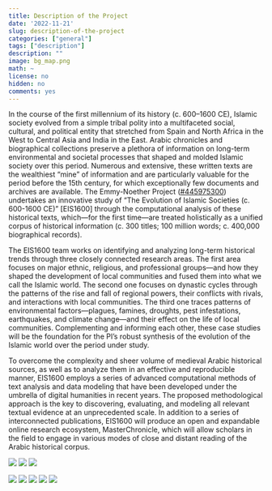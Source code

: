 ```yaml
---
title: Description of the Project
date: '2022-11-21'
slug: description-of-the-project
categories: ["general"]
tags: ["description"]
description: ""
image: bg_map.png
math: ~
license: no
hidden: no
comments: yes
---
```


In the course of the first millennium of its history (c. 600–1600 CE), Islamic society evolved from a simple tribal polity into a multifaceted social, cultural, and political entity that stretched from Spain and North Africa in the West to Central Asia and India in the East. Arabic chronicles and biographical collections preserve a plethora of information on long-term environmental and societal processes that shaped and molded Islamic society over this period. Numerous and extensive, these written texts are the wealthiest “mine” of information and are particularly valuable for the period before the 15th century, for which exceptionally few documents and archives are available. The Emmy-Noether Project ([#445975300](https://gepris.dfg.de/gepris/projekt/445975300?language=en)) undertakes an innovative study of “The Evolution of Islamic Societies (c. 600-1600 CE)” [EIS1600] through the computational analysis of these historical texts, which—for the first time—are treated holistically as a unified corpus of historical information (c. 300 titles; 100 million words; c. 400,000 biographical records).

The EIS1600 team works on identifying and analyzing long-term historical trends through three closely connected research areas. The first area focuses on major ethnic, religious, and professional groups—and how they shaped the development of local communities and fused them into what we call the Islamic world. The second one focuses on dynastic cycles through the patterns of the rise and fall of regional powers, their conflicts with rivals, and interactions with local communities. The third one traces patterns of environmental factors—plagues, famines, droughts, pest infestations, earthquakes, and climate change—and their effect on the life of local communities. Complementing and informing each other, these case studies will be the foundation for the PI’s robust synthesis of the evolution of the Islamic world over the period under study.

To overcome the complexity and sheer volume of medieval Arabic historical sources, as well as to analyze them in an effective and reproducible manner, EIS1600 employs a series of advanced computational methods of text analysis and data modeling that have been developed under the umbrella of digital humanities in recent years. The proposed methodological approach is the key to discovering, evaluating, and modeling all relevant textual evidence at an unprecedented scale. In addition to a series of interconnected publications, EIS1600 will produce an open and expandable online research ecosystem, MasterChronicle, which will allow scholars in the field to engage in various modes of close and distant reading of the Arabic historical corpus.

![](001_ProjectDescription_EN/001_ProjectDescription_EN_01.png)
![](001_ProjectDescription_EN/001_ProjectDescription_EN_02.png)
![](001_ProjectDescription_EN/001_ProjectDescription_EN_03.png)

![](001_ProjectDescription_EN/001_ProjectDescription_EN_04.png)
![](001_ProjectDescription_EN/001_ProjectDescription_EN_05.png)
![](001_ProjectDescription_EN/001_ProjectDescription_EN_06.png)
![](001_ProjectDescription_EN/001_ProjectDescription_EN_07.png)
![](001_ProjectDescription_EN/001_ProjectDescription_EN_08.png)
